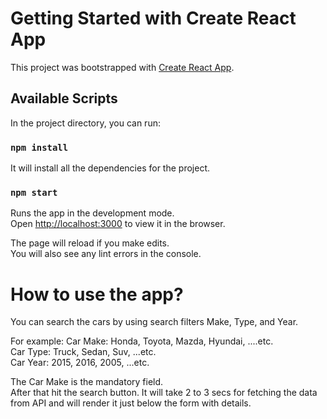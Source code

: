 # Getting Started with Create React App

This project was bootstrapped with [Create React App](https://github.com/facebook/create-react-app).

## Available Scripts

In the project directory, you can run:

### `npm install`

It will install all the dependencies for the project.

### `npm start`

Runs the app in the development mode.\
Open [http://localhost:3000](http://localhost:3000) to view it in the browser.

The page will reload if you make edits.\
You will also see any lint errors in the console.

# How to use the app?

You can search the cars by using search filters Make, Type, and Year.

For example: 
  Car Make: Honda, Toyota, Mazda, Hyundai, ....etc. \
  Car Type: Truck, Sedan, Suv, ...etc. \
  Car Year: 2015, 2016, 2005, ...etc.
  
The Car Make is the mandatory field. \
After that hit the search button. It will take 2 to 3 secs for fetching the data from API and will render it just below the form with details.
